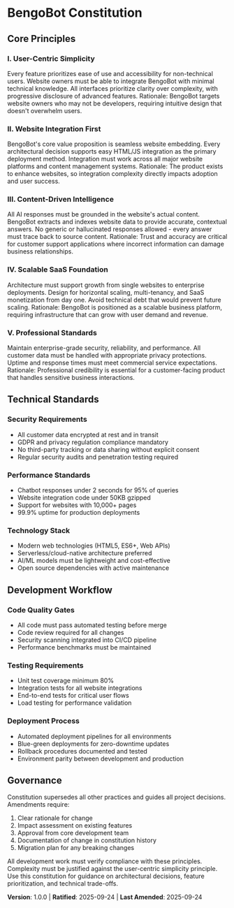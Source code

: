 <!-- Sync Impact Report v1.0.0
Version change: N/A → 1.0.0 (initial constitution)
Added sections: All principles and sections (first version)
Templates requiring updates: ✅ plan-template.md, ✅ spec-template.md, ✅ tasks-template.md, ✅ agent-file-template.md
Follow-up TODOs: None - all placeholders resolved
-->

# BengoBot Constitution

## Core Principles

### I. User-Centric Simplicity
Every feature prioritizes ease of use and accessibility for non-technical users. Website owners must be able to integrate BengoBot with minimal technical knowledge. All interfaces prioritize clarity over complexity, with progressive disclosure of advanced features. Rationale: BengoBot targets website owners who may not be developers, requiring intuitive design that doesn't overwhelm users.

### II. Website Integration First
BengoBot's core value proposition is seamless website embedding. Every architectural decision supports easy HTML/JS integration as the primary deployment method. Integration must work across all major website platforms and content management systems. Rationale: The product exists to enhance websites, so integration complexity directly impacts adoption and user success.

### III. Content-Driven Intelligence
All AI responses must be grounded in the website's actual content. BengoBot extracts and indexes website data to provide accurate, contextual answers. No generic or hallucinated responses allowed - every answer must trace back to source content. Rationale: Trust and accuracy are critical for customer support applications where incorrect information can damage business relationships.

### IV. Scalable SaaS Foundation
Architecture must support growth from single websites to enterprise deployments. Design for horizontal scaling, multi-tenancy, and SaaS monetization from day one. Avoid technical debt that would prevent future scaling. Rationale: BengoBot is positioned as a scalable business platform, requiring infrastructure that can grow with user demand and revenue.

### V. Professional Standards
Maintain enterprise-grade security, reliability, and performance. All customer data must be handled with appropriate privacy protections. Uptime and response times must meet commercial service expectations. Rationale: Professional credibility is essential for a customer-facing product that handles sensitive business interactions.

## Technical Standards

### Security Requirements
- All customer data encrypted at rest and in transit
- GDPR and privacy regulation compliance mandatory
- No third-party tracking or data sharing without explicit consent
- Regular security audits and penetration testing required

### Performance Standards
- Chatbot responses under 2 seconds for 95% of queries
- Website integration code under 50KB gzipped
- Support for websites with 10,000+ pages
- 99.9% uptime for production deployments

### Technology Stack
- Modern web technologies (HTML5, ES6+, Web APIs)
- Serverless/cloud-native architecture preferred
- AI/ML models must be lightweight and cost-effective
- Open source dependencies with active maintenance

## Development Workflow

### Code Quality Gates
- All code must pass automated testing before merge
- Code review required for all changes
- Security scanning integrated into CI/CD pipeline
- Performance benchmarks must be maintained

### Testing Requirements
- Unit test coverage minimum 80%
- Integration tests for all website integrations
- End-to-end tests for critical user flows
- Load testing for performance validation

### Deployment Process
- Automated deployment pipelines for all environments
- Blue-green deployments for zero-downtime updates
- Rollback procedures documented and tested
- Environment parity between development and production

## Governance

Constitution supersedes all other practices and guides all project decisions. Amendments require:
1. Clear rationale for change
2. Impact assessment on existing features
3. Approval from core development team
4. Documentation of change in constitution history
5. Migration plan for any breaking changes

All development work must verify compliance with these principles. Complexity must be justified against the user-centric simplicity principle. Use this constitution for guidance on architectural decisions, feature prioritization, and technical trade-offs.

**Version**: 1.0.0 | **Ratified**: 2025-09-24 | **Last Amended**: 2025-09-24